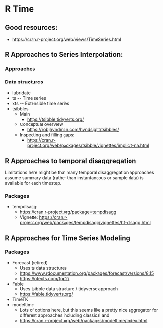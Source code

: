 # R Time

## Good resources:
* https://cran.r-project.org/web/views/TimeSeries.html

## R Approaches to Series Interpolation:

### Approaches

### Data structures
* lubridate
* ts -- Time series
* xts -- Extensible time series
* tsibbles
	* Main
		* https://tsibble.tidyverts.org/
	* Conceptual overview
		* https://robjhyndman.com/hyndsight/tsibbles/
	* Inspecting and filling gaps:
		* https://cran.r-project.org/web/packages/tsibble/vignettes/implicit-na.html

## R Approaches to temporal disaggregation

Limitations here might be that many temporal disaggregation approaches assume summary data (rather than instantaneous or sample data) is available for each timestep.

### Packages
* tempdisagg:
	* https://cran.r-project.org/package=tempdisagg
	* Vignette:
		https://cran.r-project.org/web/packages/tempdisagg/vignettes/hf-disagg.html
		
## R Approaches for Time Series Modeling

### Packages

* Forecast (retired)
	* Uses ts data structures
	* https://www.rdocumentation.org/packages/forecast/versions/8.15
	* https://otexts.com/fpp2/
* Fable
	* Uses tsibble data structure / tidyverse approach
	* https://fable.tidyverts.org/
* TimeTK
* modeltime
	* Lots of options here, but this seems like a pretty nice aggregator for different approaches including classical and 
	* https://cran.r-project.org/web/packages/modeltime/index.html
